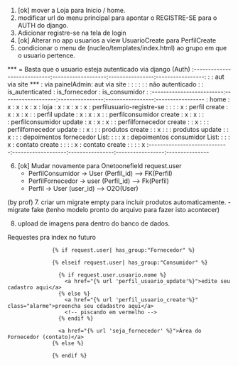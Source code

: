 1. [ok] mover a Loja para Inicio / home. 
2. modificar url do menu principal para apontar o REGISTRE-SE para o AUTH do django.
3. Adicionar registre-se na tela de login 
4. [ok] Alterar no app usuarios a view UsuarioCreate para PerfilCreate
5. condicionar o menu de (nucleo/templates/index.html) ao grupo em que o usuario pertence. 


*** = Basta que o usuario esteja autenticado via django (Auth)
:----------------------------:-------------------:----------------:-----------------:
:                            : aut via site ***      : via painelAdmin: aut via site    : 
:                            :                   :                :                     : não autenticado
:                            : is_autenticated   : is_fornecedor  : is_consumidor       :
:-------------------------:-------------------:----------------:-----------------:-----------------
: home                       :         x         :      x         :      x          :      x
: loja                       :         x         :      x         :      x          :      x
: perfilusuario-registre-se  :                   :                :                 :      x
: perfil create              :         x         :      x         :      x          : 
: perfil update              :         x         :      x         :      x          : 
: perfilconsumidor create    :         x         :      x         :                 :  
: perfilconsumidor update    :         x         :      x         :      x          :
: perfilfornecedor create    :                   :      x         :                 :
: perfilfornecedor update    :                   :      x         :                 :
: produtos create            :                   :      x         :                 :
: produtos update            :                   :      x         :                 :
: depoimentos fornecedor List:                   :                :                 :      x
: depoimentos consumidor List:                   :                :                 :      x
: contato create             :                   :                :                 :      x
: contato create             :                   :                :                 :      x
:----------------------------:-------------------:----------------:-----------------:---------------

6. [ok] Mudar novamente para Onetoonefield
    request.user 
    - PerfilConsumidor -> User (Perfil_id) --> FK(Perfil)
    - PerfilFornecedor -> user (Perfil_id) --> Fk(Perfil)
    - Perfil           -> User (user_id) --> O2O(User)

(by prof)
7. criar um migrate empty para incluir produtos automaticamente. 
    - migrate fake (tenho modelo pronto do arquivo para fazer isto acontecer)

8. upload de imagens para dentro do banco de dados. 


Requestes pra index no futuro

                  {% if request.user| has_group:"Fornecedor" %}

                  {% elseif request.user| has_group:"Consumidor" %}

                    {% if request.user.usuario.nome %}
                      <a href="{% url 'perfil_usuario_update'%}">edite seu cadastro aqui</a>
                    {% else %}
                      <a href="{% url 'perfil_usuario_create'%}" class="alarme">preencha seu cdadastro aqui</a>
                      <!-- piscando em vermelho -->
                    {% endif %}
                    
                    <a href="{% url 'seja_fornecedor' %}">Área do Fornecedor (contato)</a>
                  {% else %}

                  {% endif %}